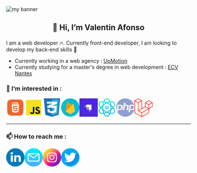 <img src="https://user-images.githubusercontent.com/74588309/194080800-4ca79ddc-12a3-489a-b32d-430f172189c5.png" alt="my banner" >

## <p align="center">👋 Hi, I’m Valentin Afonso</p>

I am a web developer :fire:. Currently front-end developer, I am looking to develop my back-end skills :rocket:  

* Currently working in a web agency : [UpMotion](https://www.up-motion.fr/)  
* Currently studying for a master's degree in web development : [ECV Nantes](https://www.ecv.fr/)

### :dart: I’m interested in :

<img align="left" src="https://raw.githubusercontent.com/valentin-afonso/valentin-afonso/main/img/html.png" alt="html5" width="50px" />
<img align="left" src="https://raw.githubusercontent.com/valentin-afonso/valentin-afonso/main/img/js.png" alt="javascript" width="50px" />
<img align="left" src="https://raw.githubusercontent.com/valentin-afonso/valentin-afonso/main/img/css3.png" alt="css3" width="50px" />
<img align="left" src="https://raw.githubusercontent.com/valentin-afonso/valentin-afonso/main/img/firebase.png" alt="firebase" width="50px" /> 
<img align="left" src="https://raw.githubusercontent.com/valentin-afonso/valentin-afonso/main/img/strapi.jpg" alt="strapi" width="50px" /> 
<img align="left" src="https://raw.githubusercontent.com/valentin-afonso/valentin-afonso/main/img/react.png" alt="react js" width="50px" /> 
<img align="left" src="https://raw.githubusercontent.com/valentin-afonso/valentin-afonso/main/img/php.png" alt="php" width="50px" /> 
<img  src="https://raw.githubusercontent.com/valentin-afonso/valentin-afonso/main/img/laravel.png" alt="laravel" width="50px" />

-----------------

### 📫 How to reach me :
<a href="https://www.linkedin.com/in/valentin-afonso-793130199/" target="_blank">
<img align="left" src="https://raw.githubusercontent.com/valentin-afonso/valentin-afonso/main/img/linkedin.png" alt="Valentin Afonso | LinkedIn" width="50px" />
</a>
<a href="mailto:valentinafonso22@gmail.com" target="_blank">
<img align="left" src="https://raw.githubusercontent.com/valentin-afonso/valentin-afonso/main/img/email.png" alt="Send email" width="50px" />
</a>
<a href="https://www.instagram.com/valentinafso/" target="_blank">
<img align="left" src="https://raw.githubusercontent.com/valentin-afonso/valentin-afonso/main/img/instagram.png" alt="Instagram" width="50px" />
</a>
<a href="https://twitter.com/" target="_blank">
<img align="left" src="https://raw.githubusercontent.com/valentin-afonso/valentin-afonso/main/img/twitter.png" alt="Twitter" width="50px" />
</a>
